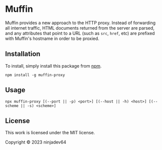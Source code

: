 # Muffin

Muffin provides a new approach to the HTTP proxy. Instead of forwarding all internet traffic, HTML documents returned from the server are parsed, and any attributes that point to a URL (such as `src`, `href`, etc) are prefixed with Muffin's hostname in order to be proxied.

## Installation

To install, simply install this package from [npm](https://www.npmjs.com/package/muffin-proxy).

```
npm install -g muffin-proxy
```

## Usage

```
npx muffin-proxy [(--port || -p) <port>] [(--host || -h) <host>] [(--scheme || -s) <scheme>]
```

## License

This work is licensed under the MIT license.

Copyright © 2023 ninjadev64

